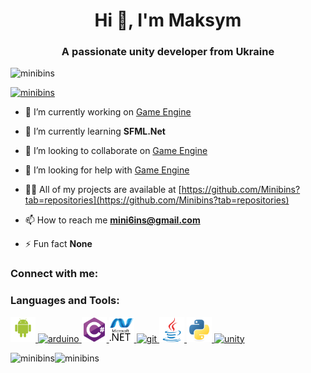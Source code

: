 <h1 align="center">Hi 👋, I'm Maksym</h1>
<h3 align="center">A passionate unity developer from Ukraine</h3>

<p align="left"> <img src="https://komarev.com/ghpvc/?username=minibins&label=Profile%20views&color=0e75b6&style=flat" alt="minibins" /> </p>

<p align="left"> <a href="https://github.com/ryo-ma/github-profile-trophy"><img src="https://github-profile-trophy.vercel.app/?username=minibins" alt="minibins" /></a> </p>

- 🔭 I’m currently working on [Game Engine](https://github.com/Minibins/DustyEngine)

- 🌱 I’m currently learning **SFML.Net**

- 👯 I’m looking to collaborate on [Game Engine](https://github.com/Minibins/DustyEngine)

- 🤝 I’m looking for help with [Game Engine](https://github.com/Minibins/DustyEngine)

- 👨‍💻 All of my projects are available at [https://github.com/Minibins?tab=repositories](https://github.com/Minibins?tab=repositories)

- 📫 How to reach me **mini6ins@gmail.com**

- ⚡ Fun fact **None**

<h3 align="left">Connect with me:</h3>
<p align="left">
</p>

<h3 align="left">Languages and Tools:</h3>
<p align="left"> <a href="https://developer.android.com" target="_blank" rel="noreferrer"> <img src="https://raw.githubusercontent.com/devicons/devicon/master/icons/android/android-original-wordmark.svg" alt="android" width="40" height="40"/> </a> <a href="https://www.arduino.cc/" target="_blank" rel="noreferrer"> <img src="https://cdn.worldvectorlogo.com/logos/arduino-1.svg" alt="arduino" width="40" height="40"/> </a> <a href="https://www.w3schools.com/cs/" target="_blank" rel="noreferrer"> <img src="https://raw.githubusercontent.com/devicons/devicon/master/icons/csharp/csharp-original.svg" alt="csharp" width="40" height="40"/> </a> <a href="https://dotnet.microsoft.com/" target="_blank" rel="noreferrer"> <img src="https://raw.githubusercontent.com/devicons/devicon/master/icons/dot-net/dot-net-original-wordmark.svg" alt="dotnet" width="40" height="40"/> </a> <a href="https://git-scm.com/" target="_blank" rel="noreferrer"> <img src="https://www.vectorlogo.zone/logos/git-scm/git-scm-icon.svg" alt="git" width="40" height="40"/> </a> <a href="https://www.java.com" target="_blank" rel="noreferrer"> <img src="https://raw.githubusercontent.com/devicons/devicon/master/icons/java/java-original.svg" alt="java" width="40" height="40"/> </a> <a href="https://www.python.org" target="_blank" rel="noreferrer"> <img src="https://raw.githubusercontent.com/devicons/devicon/master/icons/python/python-original.svg" alt="python" width="40" height="40"/> </a> <a href="https://unity.com/" target="_blank" rel="noreferrer"> <img src="https://www.vectorlogo.zone/logos/unity3d/unity3d-icon.svg" alt="unity" width="40" height="40"/> </a> </p>



<p><img align="left" src="https://github-readme-streak-stats.herokuapp.com/?user=minibins&theme=tokyonight" alt="minibins" /></p>

<p><img align="left" src="https://github-readme-stats.vercel.app/api/top-langs?username=minibins&show_icons=true&locale=en&layout=compact&theme=tokyonight" alt="minibins" /></p>




